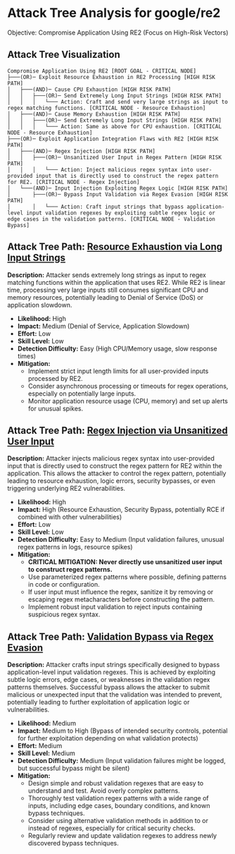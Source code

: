 # Attack Tree Analysis for google/re2

Objective: Compromise Application Using RE2 (Focus on High-Risk Vectors)

## Attack Tree Visualization

```
Compromise Application Using RE2 [ROOT GOAL - CRITICAL NODE]
├───(OR)─ Exploit Resource Exhaustion in RE2 Processing [HIGH RISK PATH]
│   ├───(AND)─ Cause CPU Exhaustion [HIGH RISK PATH]
│   │   ├───(OR)─ Send Extremely Long Input Strings [HIGH RISK PATH]
│   │   │   └─── Action: Craft and send very large strings as input to regex matching functions. [CRITICAL NODE - Resource Exhaustion]
│   ├───(AND)─ Cause Memory Exhaustion [HIGH RISK PATH]
│   │   ├───(OR)─ Send Extremely Long Input Strings [HIGH RISK PATH]
│   │   │   └─── Action: Same as above for CPU exhaustion. [CRITICAL NODE - Resource Exhaustion]
├───(OR)─ Exploit Application Integration Flaws with RE2 [HIGH RISK PATH]
│   ├───(AND)─ Regex Injection [HIGH RISK PATH]
│   │   ├───(OR)─ Unsanitized User Input in Regex Pattern [HIGH RISK PATH]
│   │   │   └─── Action: Inject malicious regex syntax into user-provided input that is directly used to construct the regex pattern for RE2. [CRITICAL NODE - Regex Injection]
│   └───(AND)─ Input Injection Exploiting Regex Logic [HIGH RISK PATH]
│       ├───(OR)─ Bypass Input Validation via Regex Evasion [HIGH RISK PATH]
│       │   └─── Action: Craft input strings that bypass application-level input validation regexes by exploiting subtle regex logic or edge cases in the validation patterns. [CRITICAL NODE - Validation Bypass]
```

## Attack Tree Path: [Resource Exhaustion via Long Input Strings](./attack_tree_paths/resource_exhaustion_via_long_input_strings.md)

**Description:** Attacker sends extremely long strings as input to regex matching functions within the application that uses RE2. While RE2 is linear time, processing very large inputs still consumes significant CPU and memory resources, potentially leading to Denial of Service (DoS) or application slowdown.
*   **Likelihood:** High
*   **Impact:** Medium (Denial of Service, Application Slowdown)
*   **Effort:** Low
*   **Skill Level:** Low
*   **Detection Difficulty:** Easy (High CPU/Memory usage, slow response times)
*   **Mitigation:**
    *   Implement strict input length limits for all user-provided inputs processed by RE2.
    *   Consider asynchronous processing or timeouts for regex operations, especially on potentially large inputs.
    *   Monitor application resource usage (CPU, memory) and set up alerts for unusual spikes.

## Attack Tree Path: [Regex Injection via Unsanitized User Input](./attack_tree_paths/regex_injection_via_unsanitized_user_input.md)

**Description:** Attacker injects malicious regex syntax into user-provided input that is directly used to construct the regex pattern for RE2 within the application. This allows the attacker to control the regex pattern, potentially leading to resource exhaustion, logic errors, security bypasses, or even triggering underlying RE2 vulnerabilities.
*   **Likelihood:** High
*   **Impact:** High (Resource Exhaustion, Security Bypass, potentially RCE if combined with other vulnerabilities)
*   **Effort:** Low
*   **Skill Level:** Low
*   **Detection Difficulty:** Easy to Medium (Input validation failures, unusual regex patterns in logs, resource spikes)
*   **Mitigation:**
    *   **CRITICAL MITIGATION: Never directly use unsanitized user input to construct regex patterns.**
    *   Use parameterized regex patterns where possible, defining patterns in code or configuration.
    *   If user input must influence the regex, sanitize it by removing or escaping regex metacharacters before constructing the pattern.
    *   Implement robust input validation to reject inputs containing suspicious regex syntax.

## Attack Tree Path: [Validation Bypass via Regex Evasion](./attack_tree_paths/validation_bypass_via_regex_evasion.md)

**Description:** Attacker crafts input strings specifically designed to bypass application-level input validation regexes. This is achieved by exploiting subtle logic errors, edge cases, or weaknesses in the validation regex patterns themselves. Successful bypass allows the attacker to submit malicious or unexpected input that the validation was intended to prevent, potentially leading to further exploitation of application logic or vulnerabilities.
*   **Likelihood:** Medium
*   **Impact:** Medium to High (Bypass of intended security controls, potential for further exploitation depending on what validation protects)
*   **Effort:** Medium
*   **Skill Level:** Medium
*   **Detection Difficulty:** Medium (Input validation failures might be logged, but successful bypass might be silent)
*   **Mitigation:**
    *   Design simple and robust validation regexes that are easy to understand and test. Avoid overly complex patterns.
    *   Thoroughly test validation regex patterns with a wide range of inputs, including edge cases, boundary conditions, and known bypass techniques.
    *   Consider using alternative validation methods in addition to or instead of regexes, especially for critical security checks.
    *   Regularly review and update validation regexes to address newly discovered bypass techniques.

